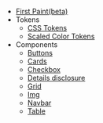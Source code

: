 <!-- TODO: Complete with your own sidebar structure and enable sidebar in index.html - or delete this file. -->
- [First Paint(beta)](/)
- Tokens
  - [CSS Tokens](/tokens/tokens)
  - [Scaled Color Tokens](/tokens/color)
- Components
  - [Buttons](/components/button)
  - [Cards](/components/Cards)
  - [Checkbox](/components/Checkbox)
  - [Details disclosure](/components/DETAILS)
  - [Grid](/components/grid)
  - [Img](/components/Img)
  - [Navbar](/components/Navbar)
  - [Table](/components/table)
